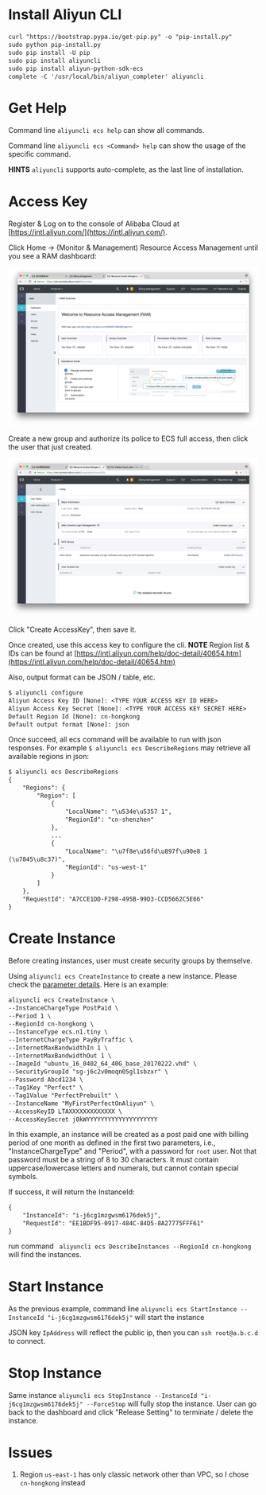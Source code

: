 # Install Aliyun CLI

```
curl "https://bootstrap.pypa.io/get-pip.py" -o "pip-install.py"
sudo python pip-install.py
sudo pip install -U pip
sudo pip install aliyuncli
sudo pip install aliyun-python-sdk-ecs
complete -C '/usr/local/bin/aliyun_completer' aliyuncli
```
# Get Help

Command line `aliyuncli ecs help` can show all commands.

Command line `aliyuncli ecs <Command> help` can show the usage of the specific command.

**HINTS** `aliyuncli` supports auto-complete, as the last line of installation.

# Access Key

Register & Log on to the console of Alibaba Cloud at [https://intl.aliyun.com/](https://intl.aliyun.com/).

Click Home -> (Monitor & Management) Resource Access Management until you see a RAM dashboard:

<p><img src='ram.png'></img></p>

Create a new group and authorize its police to ECS full access, then click the user that just created.

<p><img src='user.png'></img></p>

Click "Create AccessKey", then save it.

Once created, use this access key to configure the cli.
**NOTE** 
Region list & IDs can be found at [https://intl.aliyun.com/help/doc-detail/40654.htm](https://intl.aliyun.com/help/doc-detail/40654.htm)

Also, output format can be JSON / table, etc.

```
$ aliyuncli configure
Aliyun Access Key ID [None]: <TYPE YOUR ACCESS KEY ID HERE>
Aliyun Access Key Secret [None]: <TYPE YOUR ACCESS KEY SECRET HERE>
Default Region Id [None]: cn-hongkong
Default output format [None]: json
```

Once succeed, all ecs command will be available to run with json responses. For example `$ aliyuncli ecs DescribeRegions` may retrieve all available regions in json:

```
$ aliyuncli ecs DescribeRegions
{
    "Regions": {
        "Region": [
            {
                "LocalName": "\u534e\u5357 1", 
                "RegionId": "cn-shenzhen"
            }, 
            ...
            {
                "LocalName": "\u7f8e\u56fd\u897f\u90e8 1 (\u7845\u8c37)", 
                "RegionId": "us-west-1"
            }
        ]
    }, 
    "RequestId": "A7CCE1DD-F298-495B-99D3-CCD5662C5E66"
}

```

# Create Instance

Before creating instances, user must create security groups by themselve.

Using `aliyuncli ecs CreateInstance` to create a new instance. Please check the [parameter details](https://intl.aliyun.com/help/doc-detail/25499.htm). Here is an example:

```
aliyuncli ecs CreateInstance \
--InstanceChargeType PostPaid \
--Period 1 \
--RegionId cn-hongkong \
--InstanceType ecs.n1.tiny \
--InternetChargeType PayByTraffic \
--InternetMaxBandwidthIn 1 \
--InternetMaxBandwidthOut 1 \
--ImageId "ubuntu_16_0402_64_40G_base_20170222.vhd" \
--SecurityGroupId "sg-j6c2v0moqn05gl1sbzxr" \
--Password Abcd1234 \
--Tag1Key "Perfect" \
--Tag1Value "PerfectPrebuilt" \
--InstanceName "MyFirstPerfectOnAliyun" \
--AccessKeyID LTAXXXXXXXXXXXXX \
--AccessKeySecret j0kWYYYYYYYYYYYYYYYYYYYY
```
In this example, an instance will be created as a post paid one with billing period of one month as defined in the first two parameters, i.e., "InstanceChargeType" and "Period", with a password for `root` user. Not that password must be a string of 8 to 30 characters. It must contain uppercase/lowercase letters and numerals, but cannot contain special symbols.

If success, it will return the InstanceId:

```
{
    "InstanceId": "i-j6cg1mzgwsm6176dek5j", 
    "RequestId": "EE1BDF95-0917-484C-84D5-8A27775FFF61"
}
```

run command ` aliyuncli ecs DescribeInstances --RegionId cn-hongkong` will find the instances.

# Start Instance

As the previous example, command line `aliyuncli ecs StartInstance --InstanceId "i-j6cg1mzgwsm6176dek5j"` will start the instance

JSON key `IpAddress` will reflect the public ip, then you can `ssh root@a.b.c.d` to connect.

# Stop Instance

Same instance `aliyuncli ecs StopInstance --InstanceId "i-j6cg1mzgwsm6176dek5j" --ForceStop` will fully stop the instance. User can go back to the dashboard and click "Release Setting" to terminate / delete the instance.

# Issues

1. Region `us-east-1` has only classic network other than VPC, so I chose `cn-hongkong` instead


